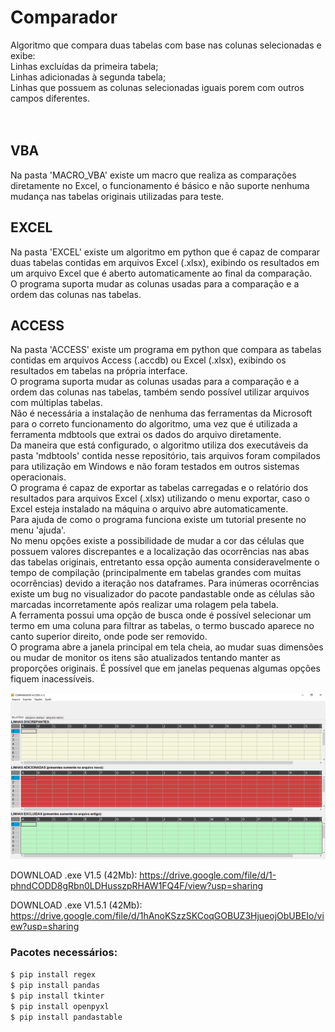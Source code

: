 # Comparador

Algoritmo que compara duas tabelas com base nas colunas selecionadas e exibe: <br />
Linhas excluídas da primeira tabela;<br />
Linhas adicionadas à segunda tabela;<br />
Linhas que possuem as colunas selecionadas iguais porem com outros campos diferentes.<br />
<br />
<br />

## VBA
Na pasta 'MACRO_VBA' existe um macro que realiza as comparações diretamente no Excel, o funcionamento é básico e não suporte nenhuma mudança nas tabelas originais utilizadas para teste. <br />

## EXCEL
Na pasta 'EXCEL' existe um algoritmo em python que é capaz de comparar duas tabelas contidas em arquivos Excel (.xlsx), exibindo os resultados em um arquivo Excel que é aberto automaticamente ao final da comparação.<br />
O programa suporta mudar as colunas usadas para a comparação e a ordem das colunas nas tabelas.

## ACCESS

Na pasta 'ACCESS' existe um programa em python que compara as tabelas contidas em arquivos Access (.accdb) ou Excel (.xlsx), exibindo os resultados em tabelas na própria interface.<br />
O programa suporta mudar as colunas usadas para a comparação e a ordem das colunas nas tabelas, também sendo possível utilizar arquivos com múltiplas tabelas.<br />
Não é necessária a instalação de nenhuma das ferramentas da Microsoft para o correto funcionamento do algoritmo, uma vez que é utilizada a ferramenta mdbtools que extrai os dados do arquivo diretamente.<br />
Da maneira que está configurado, o algoritmo utiliza dos executáveis da pasta 'mdbtools' contida nesse repositório, tais arquivos foram compilados para utilização em Windows e não foram testados em outros sistemas operacionais.<br />
O programa é capaz de exportar as tabelas carregadas e o relatório dos resultados para arquivos Excel (.xlsx) utilizando o menu exportar, caso o Excel esteja instalado na máquina o arquivo abre automaticamente. <br />
Para ajuda de como o programa funciona existe um tutorial presente no menu 'ajuda'.<br />
No menu opções existe a possibilidade de mudar a cor das células que possuem valores discrepantes e a localização das ocorrências nas abas das tabelas originais, entretanto essa opção aumenta consideravelmente o tempo de compilação (principalmente em tabelas grandes com muitas ocorrências) devido a iteração nos dataframes.
Para inúmeras ocorrências existe um bug no visualizador do pacote pandastable onde as células são marcadas incorretamente após realizar uma rolagem pela tabela.<br />
A ferramenta possui uma opção de busca onde é possível selecionar um termo em uma coluna para filtrar as tabelas, o termo buscado aparece no canto superior direito, onde pode ser removido.<br />
O programa abre a janela principal em tela cheia, ao mudar suas dimensões ou mudar de monitor os itens são atualizados tentando manter as proporções originais. É possível que em janelas pequenas algumas opções fiquem inacessíveis.<br />


![alt text](https://github.com/Rafaelh531/Comparador/blob/main/GUI.PNG?raw=true)


DOWNLOAD .exe V1.5 (42Mb): https://drive.google.com/file/d/1-phndCODD8gRbn0LDHusszpRHAW1FQ4F/view?usp=sharing

DOWNLOAD .exe V1.5.1 (42Mb): https://drive.google.com/file/d/1hAnoKSzzSKCoqGOBUZ3HjueojObUBEIo/view?usp=sharing

### Pacotes necessários:
`$ pip install regex`<br />
`$ pip install pandas`<br />
`$ pip install tkinter`<br />
`$ pip install openpyxl`<br />
`$ pip install pandastable`<br />
